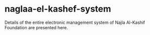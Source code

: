 # naglaa-el-kashef-system
Details of the entire electronic management system of Najla Al-Kashif Foundation are presented here.
